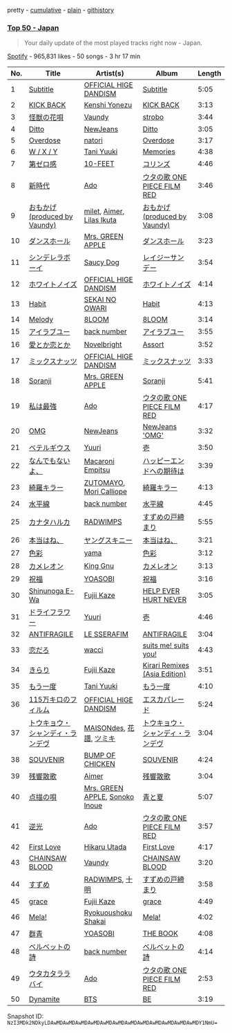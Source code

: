 pretty - [cumulative](/playlists/cumulative/37i9dQZEVXbKXQ4mDTEBXq.md) - [plain](/playlists/plain/37i9dQZEVXbKXQ4mDTEBXq) - [githistory](https://github.githistory.xyz/mackorone/spotify-playlist-archive/blob/main/playlists/plain/37i9dQZEVXbKXQ4mDTEBXq)

### [Top 50 \- Japan](https://open.spotify.com/playlist/37i9dQZEVXbKXQ4mDTEBXq)

> Your daily update of the most played tracks right now \- Japan.

[Spotify](https://open.spotify.com/user/spotify) - 965,831 likes - 50 songs - 3 hr 17 min

| No. | Title | Artist(s) | Album | Length |
|---|---|---|---|---|
| 1 | [Subtitle](https://open.spotify.com/track/49F3htNmwzPKFycPdOrDvf) | [OFFICIAL HIGE DANDISM](https://open.spotify.com/artist/5Vo1hnCRmCM6M4thZCInCj) | [Subtitle](https://open.spotify.com/album/1v9BX6TLVaStze2oJkb3Jy) | 5:05 |
| 2 | [KICK BACK](https://open.spotify.com/track/3khEEPRyBeOUabbmOPJzAG) | [Kenshi Yonezu](https://open.spotify.com/artist/1snhtMLeb2DYoMOcVbb8iB) | [KICK BACK](https://open.spotify.com/album/6RH1fEIz8HVXregzz5Xp2B) | 3:13 |
| 3 | [怪獣の花唄](https://open.spotify.com/track/10zz9RZt9DnqcxNWksRNrx) | [Vaundy](https://open.spotify.com/artist/2IUl3m1H1EQ7QfNbNWvgru) | [strobo](https://open.spotify.com/album/2sBQhSi92938W2hCLALSHy) | 3:44 |
| 4 | [Ditto](https://open.spotify.com/track/3r8RuvgbX9s7ammBn07D3W) | [NewJeans](https://open.spotify.com/artist/6HvZYsbFfjnjFrWF950C9d) | [Ditto](https://open.spotify.com/album/7bnqo1fdJU9nSfXQd3bSMe) | 3:05 |
| 5 | [Overdose](https://open.spotify.com/track/2Dzzhb1oV5ckgOjWZLraIB) | [natori](https://open.spotify.com/artist/6WmXWHmfBMhupyIs8MSqtu) | [Overdose](https://open.spotify.com/album/1ieXthJ9zXRWqTU8ROAeJa) | 3:17 |
| 6 | [W / X / Y](https://open.spotify.com/track/4IfrM44LofE9bSs6TDZS49) | [Tani Yuuki](https://open.spotify.com/artist/0B1ce3uNrzkdm76NXI4mhX) | [Memories](https://open.spotify.com/album/4tp4dyeVhcG7kM2jUi3Yj5) | 4:38 |
| 7 | [第ゼロ感](https://open.spotify.com/track/6zjk7Qbwb9DZ4ykUUoqknh) | [10\-FEET](https://open.spotify.com/artist/0QZqdhoRQkn1VphAa5eX8h) | [コリンズ](https://open.spotify.com/album/2WaRUGRx1I5uRs0hrMEFYk) | 4:46 |
| 8 | [新時代](https://open.spotify.com/track/28MATCYDctW5EiBa2repxb) | [Ado](https://open.spotify.com/artist/6mEQK9m2krja6X1cfsAjfl) | [ウタの歌 ONE PIECE FILM RED](https://open.spotify.com/album/5WStsinR0ZOQRoCI6rQPZA) | 3:46 |
| 9 | [おもかげ \(produced by Vaundy\)](https://open.spotify.com/track/6ts1KCOudfDYXYfyWtq0k1) | [milet](https://open.spotify.com/artist/45ft4DyTCEJfQwTBHXpdhM), [Aimer](https://open.spotify.com/artist/0bAsR2unSRpn6BQPEnNlZm), [Lilas Ikuta](https://open.spotify.com/artist/1qM11R4ylJyQiPJ0DffE9z) | [おもかげ \(produced by Vaundy\)](https://open.spotify.com/album/3PQH45Tw7K3IzTLsGze9UE) | 3:08 |
| 10 | [ダンスホール](https://open.spotify.com/track/4NaaF28BeO9WzjDrSS71Nz) | [Mrs\. GREEN APPLE](https://open.spotify.com/artist/4QvgGvpgzgyUOo8Yp8LDm9) | [ダンスホール](https://open.spotify.com/album/3OyEc77lPQ8QOWMIWvZl08) | 3:23 |
| 11 | [シンデレラボーイ](https://open.spotify.com/track/1Vqs0lXeJafYZz2sxnfB3V) | [Saucy Dog](https://open.spotify.com/artist/4WqXqPmUuenMIr4QaFrZXN) | [レイジーサンデー](https://open.spotify.com/album/39EU8gQm5E0vUDj9AvKUgr) | 3:54 |
| 12 | [ホワイトノイズ](https://open.spotify.com/track/2wgYCc1xORV5CI8psWTroo) | [OFFICIAL HIGE DANDISM](https://open.spotify.com/artist/5Vo1hnCRmCM6M4thZCInCj) | [ホワイトノイズ](https://open.spotify.com/album/4BH5aTcmhoVUYOCCfdySmG) | 4:14 |
| 13 | [Habit](https://open.spotify.com/track/2uMNMcjjUz8oNIxjIu20qE) | [SEKAI NO OWARI](https://open.spotify.com/artist/7HwzlRPa9Ad0I8rK0FPzzK) | [Habit](https://open.spotify.com/album/690rpRAbQW5LNPrbP27M9U) | 4:13 |
| 14 | [Melody](https://open.spotify.com/track/621pzEeNauLzgQrmVvCMEA) | [8LOOM](https://open.spotify.com/artist/0EmfXhT2Bhc53cyK3hrZM5) | [8LOOM](https://open.spotify.com/album/3gh0vrpPVPrs4SZvdldgIC) | 3:14 |
| 15 | [アイラブユー](https://open.spotify.com/track/4gbHag1jhjLTDcrbfpFnYQ) | [back number](https://open.spotify.com/artist/6rs1KAoQnFalSqSU4LTh8g) | [アイラブユー](https://open.spotify.com/album/6gnt7LdFIjqUsIszpOVIrX) | 3:55 |
| 16 | [愛とか恋とか](https://open.spotify.com/track/1VHL1PIkhDwWbFc65xHwOr) | [Novelbright](https://open.spotify.com/artist/0jWCX6zp4RjWrmZRxJ2uri) | [Assort](https://open.spotify.com/album/12cXi1i1cgTVe27Rb122kZ) | 3:52 |
| 17 | [ミックスナッツ](https://open.spotify.com/track/60ReNXcPcsVFd7nUuQw5HZ) | [OFFICIAL HIGE DANDISM](https://open.spotify.com/artist/5Vo1hnCRmCM6M4thZCInCj) | [ミックスナッツ](https://open.spotify.com/album/3O9SqecmKFv2ZafPKwahtz) | 3:33 |
| 18 | [Soranji](https://open.spotify.com/track/6O4twzzHHIM6mmTqPpJNYE) | [Mrs\. GREEN APPLE](https://open.spotify.com/artist/4QvgGvpgzgyUOo8Yp8LDm9) | [Soranji](https://open.spotify.com/album/62yXiiuhWiIwgurRnXC16V) | 5:41 |
| 19 | [私は最強](https://open.spotify.com/track/5YQNjKZofFhlBCIzTVY6rW) | [Ado](https://open.spotify.com/artist/6mEQK9m2krja6X1cfsAjfl) | [ウタの歌 ONE PIECE FILM RED](https://open.spotify.com/album/5WStsinR0ZOQRoCI6rQPZA) | 4:17 |
| 20 | [OMG](https://open.spotify.com/track/65FftemJ1DbbZ45DUfHJXE) | [NewJeans](https://open.spotify.com/artist/6HvZYsbFfjnjFrWF950C9d) | [NewJeans 'OMG'](https://open.spotify.com/album/45ozep8uHHnj5CCittuyXj) | 3:32 |
| 21 | [ベテルギウス](https://open.spotify.com/track/4JK1kDUdH9RTBQrrSO1QfR) | [Yuuri](https://open.spotify.com/artist/0ixzjrK1wkN2zWBXt3VW3W) | [壱](https://open.spotify.com/album/1YWoHzj5wHnG7m6gLlwBQd) | 3:50 |
| 22 | [なんでもないよ、](https://open.spotify.com/track/5W7Y92LB4jWvu9NeEQ0GZl) | [Macaroni Empitsu](https://open.spotify.com/artist/1t17z3vfuc82cxSDMrvryJ) | [ハッピーエンドへの期待は](https://open.spotify.com/album/2pJn8hcJhOliBQipPHKsaz) | 3:39 |
| 23 | [綺羅キラー](https://open.spotify.com/track/2ZaTpgdhU8MKpiujnBGPoa) | [ZUTOMAYO](https://open.spotify.com/artist/38WbKH6oKAZskBhqDFA8Uj), [Mori Calliope](https://open.spotify.com/artist/1PhE6rv0146ZTQosoPDjk8) | [綺羅キラー](https://open.spotify.com/album/24HE9Q8LrZupbkTmux0U9O) | 4:13 |
| 24 | [水平線](https://open.spotify.com/track/5m1i6hq7dmRlp3c1utE48L) | [back number](https://open.spotify.com/artist/6rs1KAoQnFalSqSU4LTh8g) | [水平線](https://open.spotify.com/album/4Z7pjeWlxxT8EXXlxW5i4y) | 4:45 |
| 25 | [カナタハルカ](https://open.spotify.com/track/4Fh1CzvLHIUn26tjbZZ1mR) | [RADWIMPS](https://open.spotify.com/artist/1EowJ1WwkMzkCkRomFhui7) | [すずめの戸締まり](https://open.spotify.com/album/1zw13BheGzuWgbm5CY4dJp) | 5:55 |
| 26 | [本当はね、](https://open.spotify.com/track/5MqZFxSAGTKqnUbBVLlkM5) | [ヤングスキニー](https://open.spotify.com/artist/3VVMRDGpbQR2SK9nHX3DW5) | [本当はね、](https://open.spotify.com/album/23eTch2kTjeOIvsfOF8E6e) | 3:21 |
| 27 | [色彩](https://open.spotify.com/track/1uveEvgKX4irLcp1BUTIFD) | [yama](https://open.spotify.com/artist/7kOrrFIBIBc8uCu2zbxbLv) | [色彩](https://open.spotify.com/album/3gQJWupAma6DdzcHVBQ9Bn) | 3:12 |
| 28 | [カメレオン](https://open.spotify.com/track/0J0P8iSE6l3pYHbUdNFYdS) | [King Gnu](https://open.spotify.com/artist/6wxfx1yhyqjCPYwwxJktR2) | [カメレオン](https://open.spotify.com/album/2dZ3LDlFGj0D4dvb1iDx7z) | 3:13 |
| 29 | [祝福](https://open.spotify.com/track/7ajpbW6tBpqUI9foCtwlLw) | [YOASOBI](https://open.spotify.com/artist/64tJ2EAv1R6UaZqc4iOCyj) | [祝福](https://open.spotify.com/album/7KS8ZZpgraGBazVoSeX6O4) | 3:16 |
| 30 | [Shinunoga E\-Wa](https://open.spotify.com/track/0o9zmvc5f3EFApU52PPIyW) | [Fujii Kaze](https://open.spotify.com/artist/6bDWAcdtVR3WHz2xtiIPUi) | [HELP EVER HURT NEVER](https://open.spotify.com/album/1OojCidx0eoPKch2M0Kz31) | 3:05 |
| 31 | [ドライフラワー](https://open.spotify.com/track/4kPlQKwtPrnqLgrmmKFSlA) | [Yuuri](https://open.spotify.com/artist/0ixzjrK1wkN2zWBXt3VW3W) | [壱](https://open.spotify.com/album/1YWoHzj5wHnG7m6gLlwBQd) | 4:46 |
| 32 | [ANTIFRAGILE](https://open.spotify.com/track/4fsQ0K37TOXa3hEQfjEic1) | [LE SSERAFIM](https://open.spotify.com/artist/4SpbR6yFEvexJuaBpgAU5p) | [ANTIFRAGILE](https://open.spotify.com/album/3u0ggfmK0vjuHMNdUbtaa9) | 3:04 |
| 33 | [恋だろ](https://open.spotify.com/track/2j7GjqDtsKbEhVq0Gw6a5Z) | [wacci](https://open.spotify.com/artist/7jCHrVGjeHUYP2pHv8FOJ3) | [suits me! suits you!](https://open.spotify.com/album/6w4UG3KP2TxppJ4QuQeean) | 4:43 |
| 34 | [きらり](https://open.spotify.com/track/51oc6MEsXTpnPn6GOw5VuP) | [Fujii Kaze](https://open.spotify.com/artist/6bDWAcdtVR3WHz2xtiIPUi) | [Kirari Remixes \(Asia Edition\)](https://open.spotify.com/album/2OXwORzPU4tm1Skiv6l9KT) | 3:51 |
| 35 | [もう一度](https://open.spotify.com/track/1RChlirFdgtS1ZPH45dJX0) | [Tani Yuuki](https://open.spotify.com/artist/0B1ce3uNrzkdm76NXI4mhX) | [もう一度](https://open.spotify.com/album/1DceuvwdLYSdS4V50pg2ey) | 4:10 |
| 36 | [115万キロのフィルム](https://open.spotify.com/track/278JqkBGkjDovOYAwE8TW7) | [OFFICIAL HIGE DANDISM](https://open.spotify.com/artist/5Vo1hnCRmCM6M4thZCInCj) | [エスカパレード](https://open.spotify.com/album/0Iz8ByVqKvdlyl77DV3y3p) | 5:24 |
| 37 | [トウキョウ・シャンディ・ランデヴ](https://open.spotify.com/track/2MmgGuQzr0kkiA04lMdPXW) | [MAISONdes](https://open.spotify.com/artist/7LTiBdByoaUd329wCpmMcM), [花譜](https://open.spotify.com/artist/2c32JruIkUyfdycHmhIph4), [ツミキ](https://open.spotify.com/artist/7ctyyNnO9O2dDD8bHjkCAh) | [トウキョウ・シャンディ・ランデヴ](https://open.spotify.com/album/4PVGSr28Y12iTfD6QnzAkQ) | 3:04 |
| 38 | [SOUVENIR](https://open.spotify.com/track/7qOsSOpiL3R8RKyiBtIYNQ) | [BUMP OF CHICKEN](https://open.spotify.com/artist/0hSFeqPehe7FtCNWuQ6Bsy) | [SOUVENIR](https://open.spotify.com/album/62Rk2K7V2le9NBC75ANiX7) | 4:24 |
| 39 | [残響散歌](https://open.spotify.com/track/7v8wKvNQQIxkugCFFjrkaO) | [Aimer](https://open.spotify.com/artist/0bAsR2unSRpn6BQPEnNlZm) | [残響散歌](https://open.spotify.com/album/1gfSftIuafqkGu28ely5z6) | 3:04 |
| 40 | [点描の唄](https://open.spotify.com/track/1sIIlVrnPhrvmTrHtzM7tV) | [Mrs\. GREEN APPLE](https://open.spotify.com/artist/4QvgGvpgzgyUOo8Yp8LDm9), [Sonoko Inoue](https://open.spotify.com/artist/71hQB5jxdNiHk5gzZRhicQ) | [青と夏](https://open.spotify.com/album/5enxwo7c4D5mhXp5f56OLy) | 5:07 |
| 41 | [逆光](https://open.spotify.com/track/78MS9OT9Flm2V78fhTw4rk) | [Ado](https://open.spotify.com/artist/6mEQK9m2krja6X1cfsAjfl) | [ウタの歌 ONE PIECE FILM RED](https://open.spotify.com/album/5WStsinR0ZOQRoCI6rQPZA) | 3:57 |
| 42 | [First Love](https://open.spotify.com/track/39HrUxcvKF3jtLz7fUDWXc) | [Hikaru Utada](https://open.spotify.com/artist/7lbSsjYACZHn1MSDXPxNF2) | [First Love](https://open.spotify.com/album/29U9LtzSF0ftWiLNNw1CP6) | 4:17 |
| 43 | [CHAINSAW BLOOD](https://open.spotify.com/track/3lUOzabhWYyRImRszpJGOU) | [Vaundy](https://open.spotify.com/artist/2IUl3m1H1EQ7QfNbNWvgru) | [CHAINSAW BLOOD](https://open.spotify.com/album/6vuTbUMzsnI0ThfnXc4Cjg) | 3:20 |
| 44 | [すずめ](https://open.spotify.com/track/3HCGX2gmPLu6ttkbYvPGTR) | [RADWIMPS](https://open.spotify.com/artist/1EowJ1WwkMzkCkRomFhui7), [十明](https://open.spotify.com/artist/0xFsJRSOYJmmuozISzreTR) | [すずめの戸締まり](https://open.spotify.com/album/1zw13BheGzuWgbm5CY4dJp) | 3:58 |
| 45 | [grace](https://open.spotify.com/track/7tnYsRepXLaNhqj4xtcWP2) | [Fujii Kaze](https://open.spotify.com/artist/6bDWAcdtVR3WHz2xtiIPUi) | [grace](https://open.spotify.com/album/0i6jJH5oVQh0KL8INSSPpu) | 4:49 |
| 46 | [Mela!](https://open.spotify.com/track/6IO5nn84TKArsi3cjpIqaD) | [Ryokuoushoku Shakai](https://open.spotify.com/artist/4SJ7qRgJYNXB9Yttzs4aSa) | [Mela!](https://open.spotify.com/album/1a6MAP1V8kZfvmLFzhn0QG) | 4:02 |
| 47 | [群青](https://open.spotify.com/track/1zd35Y44Blc1CwwVbW3Qnk) | [YOASOBI](https://open.spotify.com/artist/64tJ2EAv1R6UaZqc4iOCyj) | [THE BOOK](https://open.spotify.com/album/1xhO0GSoezdPJcSuNe1ySv) | 4:08 |
| 48 | [ベルベットの詩](https://open.spotify.com/track/2N4lCwOeFRX7qrbMPRcZ7d) | [back number](https://open.spotify.com/artist/6rs1KAoQnFalSqSU4LTh8g) | [ベルベットの詩](https://open.spotify.com/album/0qmE5lDI6Z8enOel9hzkS8) | 4:14 |
| 49 | [ウタカタララバイ](https://open.spotify.com/track/3IhHrBYZaxySuRu1zI7Vuk) | [Ado](https://open.spotify.com/artist/6mEQK9m2krja6X1cfsAjfl) | [ウタの歌 ONE PIECE FILM RED](https://open.spotify.com/album/5WStsinR0ZOQRoCI6rQPZA) | 2:53 |
| 50 | [Dynamite](https://open.spotify.com/track/5QDLhrAOJJdNAmCTJ8xMyW) | [BTS](https://open.spotify.com/artist/3Nrfpe0tUJi4K4DXYWgMUX) | [BE](https://open.spotify.com/album/6nYfHQnvkvOTNHnOhDT3sr) | 3:19 |

Snapshot ID: `NzI3MDk2NDkyLDAwMDAwMDAwMDAwMDAwMDAwMDAwMDAwMDAwMDAwMDAwMDAwMDY1NmU=`
